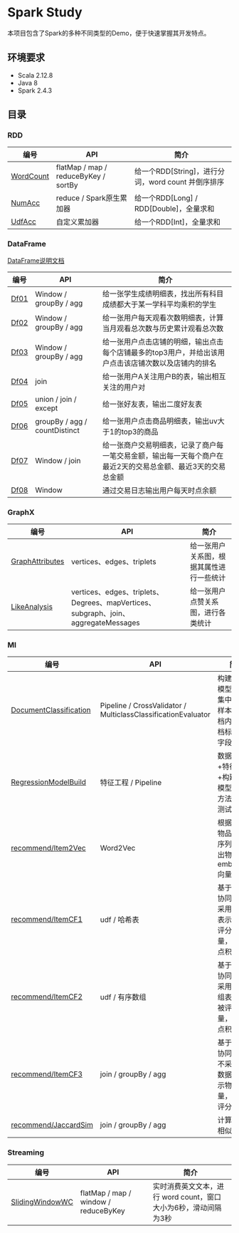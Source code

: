 # Spark Study
本项目包含了Spark的多种不同类型的Demo，便于快速掌握其开发特点。

## 环境要求
* Scala 2.12.8
* Java 8
* Spark 2.4.3

## 目录
### RDD
| 编号   |  API   |  简介   |
| ---- | ---- | ---- |
|   [WordCount](https://github.com/jason-wang1/sparkstudy/blob/master/src/main/scala/rdd/WordCount.scala)   |   flatMap / map / reduceByKey / sortBy   |   给一个RDD[String]，进行分词，word count 并倒序排序   |
|   [NumAcc](https://github.com/jason-wang1/sparkstudy/blob/master/src/main/scala/rdd/NumAcc.scala)   |   reduce / Spark原生累加器   |   给一个RDD[Long] / RDD[Double]，全量求和   |
|   [UdfAcc](https://github.com/jason-wang1/sparkstudy/blob/master/src/main/scala/rdd/UdfAcc.scala)   |   自定义累加器   |   给一个RDD[Int]，全量求和   |

### DataFrame
[DataFrame说明文档](https://github.com/jason-wang1/sparkstudy/tree/master/src/main/resources/dataframe.md)

| 编号   |  API   |  简介   |
| ---- | ---- | ---- |
|   [Df01](https://github.com/jason-wang1/sparkstudy/blob/master/src/main/scala/dataframe/Df01.scala)   |   Window / groupBy / agg   |   给一张学生成绩明细表，找出所有科目成绩都大于某一学科平均乘积的学生   |
|   [Df02](https://github.com/jason-wang1/sparkstudy/blob/master/src/main/scala/dataframe/Df02.scala)   |   Window / groupBy / agg   |   给一张用户每天观看次数明细表，计算当月观看总次数与历史累计观看总次数   |
|   [Df03](https://github.com/jason-wang1/sparkstudy/blob/master/src/main/scala/dataframe/Df03.scala)   |   Window / groupBy / agg   |   给一张用户点击店铺的明细，输出点击每个店铺最多的top3用户，并给出该用户点击该店铺次数以及店铺内的排名   |
|   [Df04](https://github.com/jason-wang1/sparkstudy/blob/master/src/main/scala/dataframe/Df04.scala)   |   join   |   给一张用户A关注用户B的表，输出相互关注的用户对   |
|   [Df05](https://github.com/jason-wang1/sparkstudy/blob/master/src/main/scala/dataframe/Df05.scala)   |   union / join / except   |   给一张好友表，输出二度好友表   |
|   [Df06](https://github.com/jason-wang1/sparkstudy/blob/master/src/main/scala/dataframe/Df06.scala)   |   groupBy / agg / countDistinct   |   给一张用户点击商品明细表，输出uv大于1的top3的商品   |
|   [Df07](https://github.com/jason-wang1/sparkstudy/blob/master/src/main/scala/dataframe/Df07.scala)   |   Window / join   |   给一张商户交易明细表，记录了商户每一笔交易金额，输出每一天每个商户在最近2天的交易总金额、最近3天的交易总金额   |
|   [Df08](https://github.com/jason-wang1/sparkstudy/blob/master/src/main/scala/dataframe/Df08.scala)   |   Window   |   通过交易日志输出用户每天时点余额   |

### GraphX
| 编号   |  API   |  简介   |
| ---- | ---- | ---- |
|   [GraphAttributes](https://github.com/jason-wang1/sparkstudy/blob/master/src/main/scala/graphx/GraphAttributes.scala)   |   vertices、edges、triplets   |   给一张用户关系图，根据其属性进行一些统计   |
|   [LikeAnalysis](https://github.com/jason-wang1/sparkstudy/blob/master/src/main/scala/graphx/LikeAnalysis.scala)   |   vertices、edges、triplets、Degrees、mapVertices、subgraph、join、aggregateMessages   |   给一张用户点赞关系图，进行各类统计   |

### Ml
| 编号   |  API   |  简介   |
| ---- | ---- | ---- |
|   [DocumentClassification](https://github.com/jason-wang1/sparkstudy/blob/master/src/main/scala/ml/DocumentClassification.scala)   |   Pipeline / CrossValidator / MulticlassClassificationEvaluator   |   构建多分类模型：数据集中每一条样本包含文档内容、文档标签两个字段   |
|   [RegressionModelBuild](https://github.com/jason-wang1/sparkstudy/blob/master/src/main/scala/ml/RegressionModelBuild.scala)   |   特征工程 / Pipeline   |   数据清洗+特征工程+构建回归模型。部分方法有单元测试   |
|   [recommend/Item2Vec](https://github.com/jason-wang1/sparkstudy/blob/master/src/main/scala/ml/recommend/Item2Vec.scala)   |   Word2Vec   |   根据用户对物品对行为序列，训练出物品 embedding 向量  |
|   [recommend/ItemCF1](https://github.com/jason-wang1/sparkstudy/blob/master/src/main/scala/ml/recommend/ItemCF1.scala)   |   udf / 哈希表   |   基于物品的协同过滤：采用哈希表表示物品被评分的向量，以便做点积  |
|   [recommend/ItemCF2](https://github.com/jason-wang1/sparkstudy/blob/master/src/main/scala/ml/recommend/ItemCF2.scala)   |   udf / 有序数组   |   基于物品的协同过滤：采用有序数组表示物品被评分的向量，以便做点积  |
|   [recommend/ItemCF3](https://github.com/jason-wang1/sparkstudy/blob/master/src/main/scala/ml/recommend/ItemCF3.scala)   |   join / groupBy / agg   |   基于物品的协同过滤：不采用任何数据结构表示物品向量，直接对评分表join  |
|   [recommend/JaccardSim](https://github.com/jason-wang1/sparkstudy/blob/master/src/main/scala/ml/recommend/JaccardSim.scala)   |   join / groupBy / agg   |   计算杰卡德相似度  |


### Streaming
| 编号   |  API   |  简介   |
| ---- | ---- | ---- |
|   [SlidingWindowWC](https://github.com/jason-wang1/sparkstudy/blob/master/src/main/scala/streaming/SlidingWindowWC.scala)   |   flatMap / map / window / reduceByKey   |   实时消费英文文本，进行 word count，窗口大小为6秒，滑动间隔为3秒   |